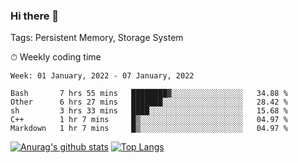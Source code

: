 ### Hi there 👋

Tags: Persistent Memory, Storage System

<!--

[![Anurag's github stats](https://github-readme-stats.vercel.app/api?username=wwyf)](https://github.com/anuraghazra/github-readme-stats)

[![Anurag's github stats](https://github-readme-stats.vercel.app/api?username=wwyf&count_private=true)](https://github.com/anuraghazra/github-readme-stats)


[![Top Langs](https://github-readme-stats.vercel.app/api/top-langs/?username=wwyf&count_private=true&&hide=jupyter%20notebook,html)](https://github.com/anuraghazra/github-readme-stats)



-->


⏱ Weekly coding time

<!--START_SECTION:waka-->
```text
Week: 01 January, 2022 - 07 January, 2022

Bash       7 hrs 55 mins   ████████▓░░░░░░░░░░░░░░░░   34.88 % 
Other      6 hrs 27 mins   ███████░░░░░░░░░░░░░░░░░░   28.42 % 
sh         3 hrs 33 mins   ████░░░░░░░░░░░░░░░░░░░░░   15.68 % 
C++        1 hr 7 mins     █▒░░░░░░░░░░░░░░░░░░░░░░░   04.97 % 
Markdown   1 hr 7 mins     █▒░░░░░░░░░░░░░░░░░░░░░░░   04.97 % 
```
<!--END_SECTION:waka-->



[![Anurag's github stats](https://github-readme-stats.vercel.app/api?username=wwyf&count_private=true&show_icons=true&hide_border=true)](https://github.com/anuraghazra/github-readme-stats) [![Top Langs](https://github-readme-stats.vercel.app/api/top-langs/?username=wwyf&count_private=true&hide=jupyter%20notebook,html,OpenEdge%20ABL&langs_count=10&layout=compact&hide_border=true)](https://github.com/anuraghazra/github-readme-stats)

<!--

[![willianrod's wakatime stats](https://github-readme-stats.vercel.app/api/wakatime?username=wwyf)](https://github.com/anuraghazra/github-readme-stats)


-->
